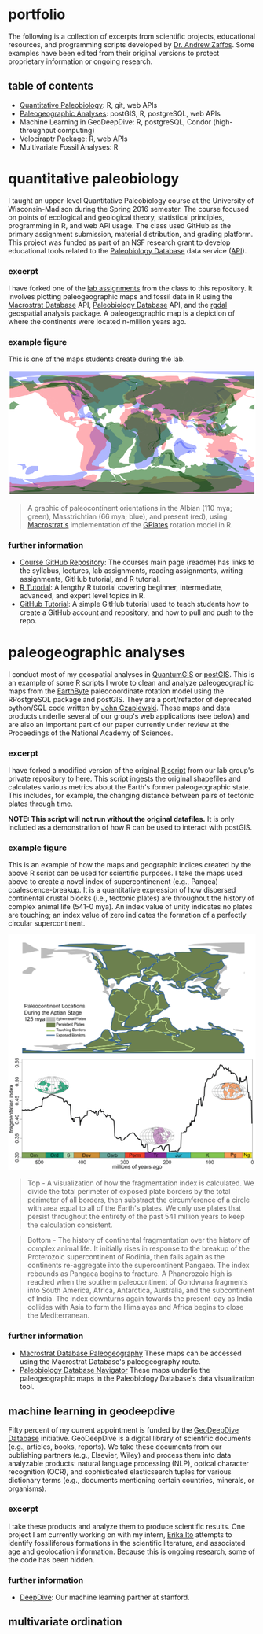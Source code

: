# portfolio
The following is a collection of excerpts from scientific projects, educational resources, and programming scripts developed by [Dr. Andrew Zaffos](www.azstrata.org). Some examples have been edited from their original versions to protect proprietary information or ongoing research.

## table of contents
+ [Quantitative Paleobiology](#quantitative-paleobiology): R, git, web APIs
+ [Paleogeographic Analyses](#paleogeographic-analyses): postGIS, R, postgreSQL, web APIs
+ Machine Learning in GeoDeepDive: R, postgreSQL, Condor (high-throughput computing)
+ Velociraptr Package: R, web APIs
+ Multivariate Fossil Analyses: R

# quantitative paleobiology
I taught an upper-level Quantitative Paleobiology course at the University of Wisconsin-Madison during the Spring 2016 semester. The course focused on points of ecological and geological theory, statistical principles, programming in R, and web API usage. The class used GitHub as the primary assignment submission, material distribution, and grading platform. This project was funded as part of an NSF research grant to develop educational tools related to the [Paleobiology Database](www.paleobiodb.org) data service ([API](https://paleobiodb.org/data1.2/)). 

### excerpt
I have forked one of the [lab assignments](https://github.com/aazaff/portfolio/blob/master/lab_9v2.md#the-migration-of-paleocontinents) from the class to this repository. It involves plotting paleogeographic maps and fossil data in R using the [Macrostrat Database](www.macrostrat.org) API, [Paleobiology Database](www.paleobiodb.org) API, and the [rgdal](https://cran.r-project.org/web/packages/rgdal/rgdal.pdf) geospatial analysis package. A paleogeographic map is a depiction of where the continents were located n-million years ago.

### example figure
This is one of the maps students create during the lab.

![Paleocontinent Image](/images/Alice.png)
> A graphic of paleocontinent orientations in the Albian (110 mya; green), Masstrichtian (66 mya; blue), and present (red), using [Macrostrat's](www.macrostrat.org) implementation of the [GPlates](www.gplates.org) rotation model in R.

### further information
+ [Course GitHub Repository](https://github.com/paleobiodb/teachPaleobiology#geoscience-541-paleobiology): The courses main page (readme) has links to the syllabus, lectures, lab assignments, reading assignments, writing assignments, GitHub tutorial, and R tutorial.
+ [R Tutorial](https://github.com/aazaff/startLearn.R/blob/master/README.md#an-introduction-to-r): A lengthy R tutorial covering beginner, intermediate, advanced, and expert level topics in R.
+ [GitHub Tutorial](https://github.com/paleobiodb/teachPaleobiology/blob/master/GitTutorial/gitTutorial.md#introduction): A simple GitHub tutorial used to teach students how to create a GitHub account and repository, and how to pull and push to the repo.

# paleogeographic analyses
I conduct most of my geospatial analyses in [QuantumGIS](www.qgis.org) or [postGIS](http://www.postgis.net/). This is an example of some R scripts I wrote to clean and analyze paleogeographic maps from the [EarthByte](www.earthbyte.org) paleocoordinate rotation model using the RPostgreSQL package and postGIS. They are a port/refactor of deprecated python/SQL code written by [John Czaplewski](https://github.com/UW-Macrostrat/alice). These maps and data products underlie several of our group's web applications (see below) and are also an important part of our paper currently under review at the Proceedings of the National Academy of Sciences.

### excerpt
I have forked a modified version of the original [R script](https://github.com/aazaff/portfolio/blob/master/quantifyPlate.RV2) from our lab group's private repository to here. This script ingests the original shapefiles and calculates various metrics about the Earth's former paleogeographic state. This includes, for example, the changing distance between pairs of tectonic plates through time. 

**NOTE: This script will not run without the original datafiles.** It is only included as a demonstration of how R can be used to interact with postGIS.

### example figure
This is an example of how the maps and geographic indices created by the above R script can be used for scientific purposes. I take the maps used above to create a novel index of supercontinenent (e.g., Pangea) coalescence-breakup. It is a quantitative expression of how dispersed continental crustal blocks (i.e., tectonic plates) are throughout the history of complex animal life (541-0 mya). An index value of unity indicates no plates are touching; an index value of zero indicates the formation of a perfectly circular supercontinent.

![Perimeter Index](/images/PerimeterIndexExample.png)
> Top - A visualization of how the fragmentation index is calculated. We divide the total perimeter of exposed plate borders by the total perimeter of all borders, then substract the circumference of a circle with area equal to all of the Earth's plates. We only use plates that persist throughout the entirety of the past 541 million years to keep the calculation consistent.

> Bottom - The history of continental fragmentation over the history of complex animal life. It initially rises in response to the breakup of the Proterozoic supercontinent of Rodinia, then falls again as the continents re-aggregate into the supercontinent Pangaea. The index rebounds as Pangaea begins to fracture. A Phanerozoic high is reached when the southern paleocontinent of Gondwana fragments into South America, Africa, Antarctica, Australia, and the subcontinent of India. The index downturns again towards the present-day as India collides with Asia to form the Himalayas and Africa begins to close the Mediterranean. 

### further information
+ [Macrostrat Database Paleogeography](www.macrostrat.org/api/paleogeography) These maps can be accessed using the Macrostrat Database's paleogeography route.
+ [Paleobiology Database Navigator](www.paleobiodb.org/navigator) These maps underlie the paleogeographic maps in the Paleobiology Database's data visualization tool.

## machine learning in geodeepdive
Fifty percent of my current appointment is funded by the [GeoDeepDive Database](https://geodeepdive.org/) initiative. GeoDeepDive is a digital library of scientific documents (e.g., articles, books, reports). We take these documents from our publishing partners (e.g., Elsevier, Wiley) and process them into data analyzable products: natural language processing (NLP), optical character recognition (OCR), and sophisticated elasticsearch tuples for various dictionary terms (e.g., documents mentioning certain countries, minerals, or organisms).

### excerpt
I take these products and analyze them to produce scientific results. One project I am currently working on with my intern, [Erika Ito](https://github.com/ItoErika) attempts to identify fossiliferous formations in the scientific literature, and associated age and geolocation information. Because this is ongoing research, some of the code has been hidden.

### further information
+ [DeepDive](http://deepdive.stanford.edu/): Our machine learning partner at stanford.

## multivariate ordination

